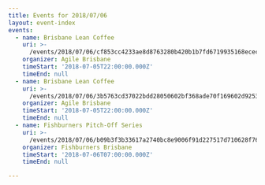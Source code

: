 ```yaml
---
title: Events for 2018/07/06
layout: event-index
events:
  - name: Brisbane Lean Coffee
    uri: >-
      /events/2018/07/06/cf853cc4233ae8d8763280b420b1b7fd6719935168ecec52918a058495e781c4
    organizer: Agile Brisbane
    timeStart: '2018-07-05T22:00:00.000Z'
    timeEnd: null
  - name: Brisbane Lean Coffee
    uri: >-
      /events/2018/07/06/3b5763cd37022bdd28050602bf368ade70f169602d925360da4345dacaf1640a
    organizer: Agile Brisbane
    timeStart: '2018-07-05T22:00:00.000Z'
    timeEnd: null
  - name: Fishburners Pitch-Off Series
    uri: >-
      /events/2018/07/06/b09b3f3b33617a2740bc8e9006f91d227517d710628f76e654d085a8f64503fa
    organizer: Fishburners Brisbane
    timeStart: '2018-07-06T07:00:00.000Z'
    timeEnd: null

---
```

